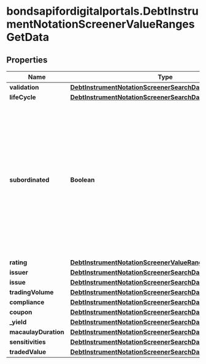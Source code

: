 # bondsapifordigitalportals.DebtInstrumentNotationScreenerValueRangesGetData

## Properties

Name | Type | Description | Notes
------------ | ------------- | ------------- | -------------
**validation** | [**DebtInstrumentNotationScreenerSearchDataValidation**](DebtInstrumentNotationScreenerSearchDataValidation.md) |  | [optional] 
**lifeCycle** | [**DebtInstrumentNotationScreenerSearchDataLifeCycle**](DebtInstrumentNotationScreenerSearchDataLifeCycle.md) |  | [optional] 
**subordinated** | **Boolean** | Restricts the result to debt instruments that are subordinated (&#x60;true&#x60;) or are not subordinated (&#x60;false&#x60;). In case of default, subordinated debt instruments are redeemed with a lower priority than non-subordinated. | [optional] 
**rating** | [**DebtInstrumentNotationScreenerValueRangesGetDataRating**](DebtInstrumentNotationScreenerValueRangesGetDataRating.md) |  | [optional] 
**issuer** | [**DebtInstrumentNotationScreenerSearchDataIssuer**](DebtInstrumentNotationScreenerSearchDataIssuer.md) |  | [optional] 
**issue** | [**DebtInstrumentNotationScreenerSearchDataIssue**](DebtInstrumentNotationScreenerSearchDataIssue.md) |  | [optional] 
**tradingVolume** | [**DebtInstrumentNotationScreenerSearchDataTradingVolume**](DebtInstrumentNotationScreenerSearchDataTradingVolume.md) |  | [optional] 
**compliance** | [**DebtInstrumentNotationScreenerSearchDataCompliance**](DebtInstrumentNotationScreenerSearchDataCompliance.md) |  | [optional] 
**coupon** | [**DebtInstrumentNotationScreenerSearchDataCoupon**](DebtInstrumentNotationScreenerSearchDataCoupon.md) |  | [optional] 
**_yield** | [**DebtInstrumentNotationScreenerSearchDataYield**](DebtInstrumentNotationScreenerSearchDataYield.md) |  | [optional] 
**macaulayDuration** | [**DebtInstrumentNotationScreenerSearchDataMacaulayDuration**](DebtInstrumentNotationScreenerSearchDataMacaulayDuration.md) |  | [optional] 
**sensitivities** | [**DebtInstrumentNotationScreenerSearchDataSensitivities**](DebtInstrumentNotationScreenerSearchDataSensitivities.md) |  | [optional] 
**tradedValue** | [**DebtInstrumentNotationScreenerSearchDataTradedValue**](DebtInstrumentNotationScreenerSearchDataTradedValue.md) |  | [optional] 


